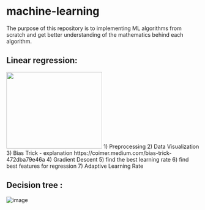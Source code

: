 # machine-learning

The purpose of this repository is to implementing ML algorithms from scratch and get better understanding of the mathematics behind each algorithm.

## Linear regression:
<img src="https://user-images.githubusercontent.com/70089477/115104659-a2b03380-9f62-11eb-8f9a-fc9b6a3d375b.png" width="250" height="200">
1)  Preprocessing
2)  Data Visualization
3)  Bias Trick - explanation https://coimer.medium.com/bias-trick-472dba79e46a
4)  Gradient Descent
5)  find the best learning rate
6)  find best features for regression
7)  Adaptive Learning Rate

## Decision tree :
![image](https://user-images.githubusercontent.com/70089477/115104644-91672700-9f62-11eb-8d3a-c8ca88b50ea5.png)

